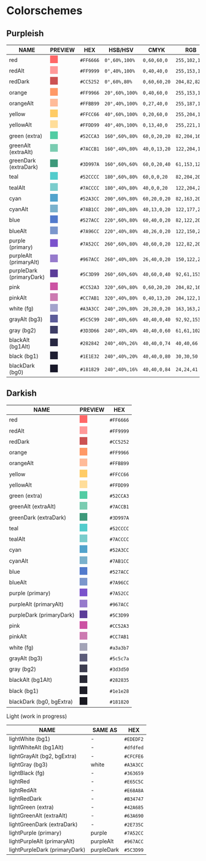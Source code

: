 # Colorschemes

## Purpleish

|NAME                    |PREVIEW                               |HEX      |HSB/HSV       |CMYK        |RGB          |
|------------------------|--------------------------------------|---------|--------------|------------|-------------|
|red                     |![img](./assets/colors/red.png)       |`#FF6666`|`0°,60%,100%` |`0,60,60,0` |`255,102,102`|
|redAlt                  |![img](./assets/colors/redAlt.png)    |`#FF9999`|`0°,40%,100%` |`0,40,40,0` |`255,153,153`|
|redDark                 |![img](./assets/colors/redDark.png)   |`#CC5252`|`0°,60%,80%`  |`0,60,60,20`|`204,82,82`  |
|orange                  |![img](./assets/colors/orange.png)    |`#FF9966`|`20°,60%,100%`|`0,40,60,0` |`255,153,102`|
|orangeAlt               |![img](./assets/colors/orangeAlt.png) |`#FFBB99`|`20°,40%,100%`|`0,27,40,0` |`255,187,153`|
|yellow                  |![img](./assets/colors/yellow.png)    |`#FFCC66`|`40°,60%,100%`|`0,20,60,0` |`255,204,102`|
|yellowAlt               |![img](./assets/colors/yellowAlt.png) |`#FFDD99`|`40°,40%,100%`|`0,13,40,0` |`255,221,153`|
|green (extra)           |![img](./assets/colors/green.png)     |`#52CCA3`|`160°,60%,80%`|`60,0,20,20`|`82,204,163` |
|greenAlt (extraAlt)     |![img](./assets/colors/greenAlt.png)  |`#7ACCB1`|`160°,40%,80%`|`40,0,13,20`|`122,204,177`|
|greenDark (extraDark)   |![img](./assets/colors/greenDark.png) |`#3D997A`|`160°,60%,60%`|`60,0,20,40`|`61,153,122` |
|teal                    |![img](./assets/colors/teal.png)      |`#52CCCC`|`180°,60%,80%`|`60,0,0,20` |`82,204,204` |
|tealAlt                 |![img](./assets/colors/tealAlt.png)   |`#7ACCCC`|`180°,40%,80%`|`40,0,0,20` |`122,204,204`|
|cyan                    |![img](./assets/colors/cyan.png)      |`#52A3CC`|`200°,60%,80%`|`60,20,0,20`|`82,163,204` |
|cyanAlt                 |![img](./assets/colors/cyanAlt.png)   |`#7AB1CC`|`200°,40%,80%`|`40,13,0,20`|`122,177,204`|
|blue                    |![img](./assets/colors/blue.png)      |`#527ACC`|`220°,60%,80%`|`60,40,0,20`|`82,122,204` |
|blueAlt                 |![img](./assets/colors/blueAlt.png)   |`#7A96CC`|`220°,40%,80%`|`40,26,0,20`|`122,150,204`|
|purple (primary)        |![img](./assets/colors/purple.png)    |`#7A52CC`|`260°,60%,80%`|`40,60,0,20`|`122,82,204` |
|purpleAlt (primaryAlt)  |![img](./assets/colors/purpleAlt.png) |`#967ACC`|`260°,40%,80%`|`26,40,0,20`|`150,122,204`|
|purpleDark (primaryDark)|![img](./assets/colors/purpleDark.png)|`#5C3D99`|`260°,60%,60%`|`40,60,0,40`|`92,61,153`  |
|pink                    |![img](./assets/colors/pink.png)      |`#CC52A3`|`320°,60%,80%`|`0,60,20,20`|`204,82,163` |
|pinkAlt                 |![img](./assets/colors/pinkAlt.png)   |`#CC7AB1`|`320°,40%,80%`|`0,40,13,20`|`204,122,177`|
|white (fg)              |![img](./assets/colors/white.png)     |`#A3A3CC`|`240°,20%,80%`|`20,20,0,20`|`163,163,204`|
|grayAlt (bg3)           |![img](./assets/colors/grayAlt.png)   |`#5C5C99`|`240°,40%,60%`|`40,40,0,40`|`92,92,153`  |
|gray (bg2)              |![img](./assets/colors/gray.png)      |`#3D3D66`|`240°,40%,40%`|`40,40,0,60`|`61,61,102`  |
|blackAlt (bg1Alt)       |![img](./assets/colors/blackAlt.png)  |`#282842`|`240°,40%,26%`|`40,40,0,74`|`40,40,66`   |
|black (bg1)             |![img](./assets/colors/black.png)     |`#1E1E32`|`240°,40%,20%`|`40,40,0,80`|`30,30,50`   |
|blackDark (bg0)         |![img](./assets/colors/blackDark.png) |`#181829`|`240°,40%,16%`|`40,40,0,84`|`24,24,41`   |

## Darkish

|NAME                    |PREVIEW                                      |HEX      |
|------------------------|---------------------------------------------|---------|
|red                     |![img](./assets/colors/red.png)              |`#FF6666`|
|redAlt                  |![img](./assets/colors/redAlt.png)           |`#FF9999`|
|redDark                 |![img](./assets/colors/redDark.png)          |`#CC5252`|
|orange                  |![img](./assets/colors/orange.png)           |`#FF9966`|
|orangeAlt               |![img](./assets/colors/orangeAlt.png)        |`#FFBB99`|
|yellow                  |![img](./assets/colors/yellow.png)           |`#FFCC66`|
|yellowAlt               |![img](./assets/colors/yellowAlt.png)        |`#FFDD99`|
|green (extra)           |![img](./assets/colors/green.png)            |`#52CCA3`|
|greenAlt (extraAlt)     |![img](./assets/colors/greenAlt.png)         |`#7ACCB1`|
|greenDark (extraDark)   |![img](./assets/colors/greenDark.png)        |`#3D997A`|
|teal                    |![img](./assets/colors/teal.png)             |`#52CCCC`|
|tealAlt                 |![img](./assets/colors/tealAlt.png)          |`#7ACCCC`|
|cyan                    |![img](./assets/colors/cyan.png)             |`#52A3CC`|
|cyanAlt                 |![img](./assets/colors/cyanAlt.png)          |`#7AB1CC`|
|blue                    |![img](./assets/colors/blue.png)             |`#527ACC`|
|blueAlt                 |![img](./assets/colors/blueAlt.png)          |`#7A96CC`|
|purple (primary)        |![img](./assets/colors/purple.png)           |`#7A52CC`|
|purpleAlt (primaryAlt)  |![img](./assets/colors/purpleAlt.png)        |`#967ACC`|
|purpleDark (primaryDark)|![img](./assets/colors/purpleDark.png)       |`#5C3D99`|
|pink                    |![img](./assets/colors/pink.png)             |`#CC52A3`|
|pinkAlt                 |![img](./assets/colors/pinkAlt.png)          |`#CC7AB1`|
|white (fg)              |![img](./assets/colors/darkish/white.png)    |`#a3a3b7`|
|grayAlt (bg3)           |![img](./assets/colors/darkish/grayAlt.png)  |`#5c5c7a`|
|gray (bg2)              |![img](./assets/colors/darkish/gray.png)     |`#3d3d50`|
|blackAlt (bg1Alt)       |![img](./assets/colors/darkish/blackAlt.png) |`#282835`|
|black (bg1)             |![img](./assets/colors/darkish/black.png)    |`#1e1e28`|
|blackDark (bg0, bgExtra)|![img](./assets/colors/darkish/blackDark.png)|`#181820`|

Light (work in progress)

|NAME                         |SAME AS   |HEX      |
|-----------------------------|----------|---------|
|lightWhite (bg1)             |-         |`#EDEDF2`|
|lightWhiteAlt (bg1Alt)       |-         |`#dfdfed`|         
|lightGrayAlt (bg2, bgExtra)  |-         |`#CFCFE6`|
|lightGray (bg3)              |white     |`#A3A3CC`|
|lightBlack (fg)              |-         |`#363659`|
|lightRed                     |-         |`#E65C5C`|
|lightRedAlt                  |-         |`#E68A8A`|
|lightRedDark                 |-         |`#B34747`|
|lightGreen (extra)           |-         |`#42A685`|
|lightGreenAlt (extraAlt)     |-         |`#63A690`|
|lightGreenDark (extraDark)   |-         |`#2E735C`|
|lightPurple (primary)        |purple    |`#7A52CC`|
|lightPurpleAlt (primaryAlt)  |purpleAlt |`#967ACC`|
|lightPurpleDark (primaryDark)|purpleDark|`#5C3D99`|
